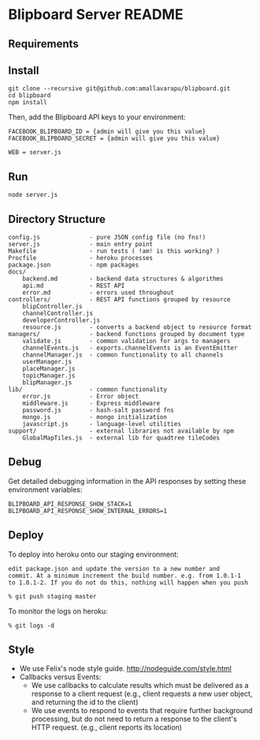 Blipboard Server README
=======================

Requirements
------------

Install
-------
    git clone --recursive git@github.com:amallavarapu/blipboard.git
    cd blipboard
    npm install 

Then, add the Blipboard API keys to your environment:

    FACEBOOK_BLIPBOARD_ID = {admin will give you this value}
    FACEBOOK_BLIPBOARD_SECRET = {admin will give you this value}
    
    WEB = server.js
Run
---
    node server.js

Directory Structure
-------------------

    config.js              - pure JSON config file (no fns!)
    server.js              - main entry point   
    Makefile               - run tests ( !am! is this working? )
    Procfile               - heroku processes
    package.json           - npm packages
    docs/        
        backend.md         - backend data structures & algorithms
        api.md             - REST API 
        error.md           - errors used throughout
    controllers/           - REST API functions grouped by resource
        blipController.js
        channelController.js
        developerController.js
        resource.js        - converts a backend object to resource format
    managers/              - backend functions grouped by document type 
        validate.js        - common validation for args to managers 
        channelEvents.js   - exports.channelEvents is an EventEmitter 
        channelManager.js  - common functionality to all channels
        userManager.js
        placeManager.js
        topicManager.js
        blipManager.js
    lib/                   - common functionality
        error.js           - Error object
        middleware.js      - Express middleware
        password.js        - hash-salt password fns
        mongo.js           - mongo initialization
        javascript.js      - language-level utilities
    support/               - external libraries not available by npm
        GlobalMapTiles.js  - external lib for quadtree tileCodes 

Debug
-----

Get detailed debugging information in the API responses by setting these
environment variables:

    BLIPBOARD_API_RESPONSE_SHOW_STACK=1
    BLIPBOARD_API_RESPONSE_SHOW_INTERNAL_ERRORS=1

Deploy
------

To deploy into heroku onto our staging environment: 

    edit package.json and update the version to a new number and
    commit. At a minimum increment the build number. e.g. from 1.0.1-1
    to 1.0.1-2. If you do not do this, nothing will happen when you push

    % git push staging master
    
To monitor the logs on heroku: 
    
    % git logs -d
    

Style
-------------

* We use Felix's node style guide.  http://nodeguide.com/style.html
* Callbacks versus Events:
  * We use callbacks to calculate results which must be delivered as a
    response to a client request (e.g., client requests a new user object,
    and returning the id to the client)
  * We use events to respond to events that require further background
    processing, but do not need to return a response to the client's
    HTTP request.  (e.g., client reports its location)


